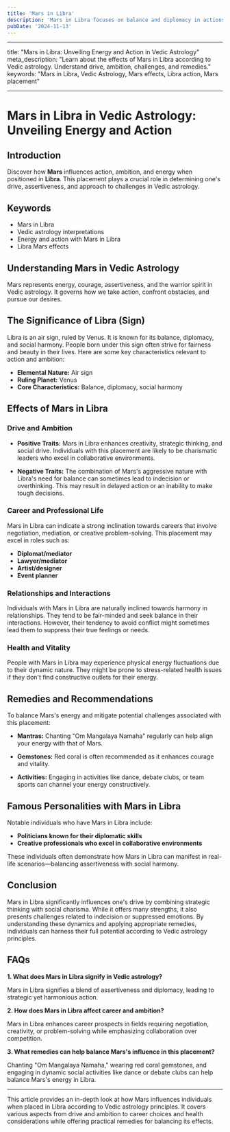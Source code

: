 ```yaml
---
title: 'Mars in Libra'
description: 'Mars in Libra focuses on balance and diplomacy in actions. Individuals strive for fairness, are cooperative, but may struggle with indecisiveness and asserting themselves directly in Vedic Astrology'
pubDate: '2024-11-13'
---
```


---

title: "Mars in Libra: Unveiling Energy and Action in Vedic Astrology"
meta_description: "Learn about the effects of Mars in Libra according to Vedic astrology. Understand drive, ambition, challenges, and remedies."
keywords: "Mars in Libra, Vedic Astrology, Mars effects, Libra action, Mars placement"

---

# Mars in Libra in Vedic Astrology: Unveiling Energy and Action

## Introduction

Discover how **Mars** influences action, ambition, and energy when positioned in **Libra**. This placement plays a crucial role in determining one's drive, assertiveness, and approach to challenges in Vedic astrology.

## Keywords

- Mars in Libra
- Vedic astrology interpretations
- Energy and action with Mars in Libra
- Libra Mars effects

## Understanding Mars in Vedic Astrology

Mars represents energy, courage, assertiveness, and the warrior spirit in Vedic astrology. It governs how we take action, confront obstacles, and pursue our desires.

## The Significance of Libra (Sign)

Libra is an air sign, ruled by Venus. It is known for its balance, diplomacy, and social harmony. People born under this sign often strive for fairness and beauty in their lives. Here are some key characteristics relevant to action and ambition:

- **Elemental Nature:** Air sign
- **Ruling Planet:** Venus
- **Core Characteristics:** Balance, diplomacy, social harmony

## Effects of Mars in Libra

### Drive and Ambition

- **Positive Traits:** Mars in Libra enhances creativity, strategic thinking, and social drive. Individuals with this placement are likely to be charismatic leaders who excel in collaborative environments.
  
- **Negative Traits:** The combination of Mars's aggressive nature with Libra's need for balance can sometimes lead to indecision or overthinking. This may result in delayed action or an inability to make tough decisions.

### Career and Professional Life

Mars in Libra can indicate a strong inclination towards careers that involve negotiation, mediation, or creative problem-solving. This placement may excel in roles such as:

- **Diplomat/mediator**
- **Lawyer/mediator**
- **Artist/designer**
- **Event planner**

### Relationships and Interactions

Individuals with Mars in Libra are naturally inclined towards harmony in relationships. They tend to be fair-minded and seek balance in their interactions. However, their tendency to avoid conflict might sometimes lead them to suppress their true feelings or needs.

### Health and Vitality

People with Mars in Libra may experience physical energy fluctuations due to their dynamic nature. They might be prone to stress-related health issues if they don't find constructive outlets for their energy.

## Remedies and Recommendations

To balance Mars's energy and mitigate potential challenges associated with this placement:

- **Mantras:** Chanting "Om Mangalaya Namaha" regularly can help align your energy with that of Mars.
  
- **Gemstones:** Red coral is often recommended as it enhances courage and vitality.
  
- **Activities:** Engaging in activities like dance, debate clubs, or team sports can channel your energy constructively.

## Famous Personalities with Mars in Libra

Notable individuals who have Mars in Libra include:

- **Politicians known for their diplomatic skills**
- **Creative professionals who excel in collaborative environments**
  
These individuals often demonstrate how Mars in Libra can manifest in real-life scenarios—balancing assertiveness with social harmony.

## Conclusion

Mars in Libra significantly influences one's drive by combining strategic thinking with social charisma. While it offers many strengths, it also presents challenges related to indecision or suppressed emotions. By understanding these dynamics and applying appropriate remedies, individuals can harness their full potential according to Vedic astrology principles.

## FAQs

**1. What does Mars in Libra signify in Vedic astrology?**

Mars in Libra signifies a blend of assertiveness and diplomacy, leading to strategic yet harmonious action.

**2. How does Mars in Libra affect career and ambition?**

Mars in Libra enhances career prospects in fields requiring negotiation, creativity, or problem-solving while emphasizing collaboration over competition.

**3. What remedies can help balance Mars's influence in this placement?**

Chanting "Om Mangalaya Namaha," wearing red coral gemstones, and engaging in dynamic social activities like dance or debate clubs can help balance Mars's energy in Libra.

---

This article provides an in-depth look at how Mars influences individuals when placed in Libra according to Vedic astrology principles. It covers various aspects from drive and ambition to career choices and health considerations while offering practical remedies for balancing its effects.